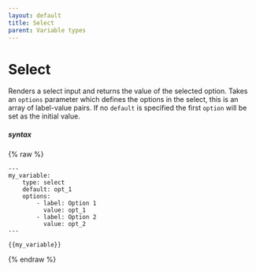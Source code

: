 ```yaml
---
layout: default
title: Select
parent: Variable types
---
```


# Select

Renders a select input and returns the value of the selected option.
Takes an `options` parameter which defines the options in the select, this is an array of label-value pairs. If no `default` is specified the first `option` will be set as the initial value.

##### syntax
{% raw %}
```
---
my_variable:
    type: select
    default: opt_1
    options:
        - label: Option 1
          value: opt_1
        - label: Option 2
          value: opt_2
---

{{my_variable}}
```
{% endraw %}